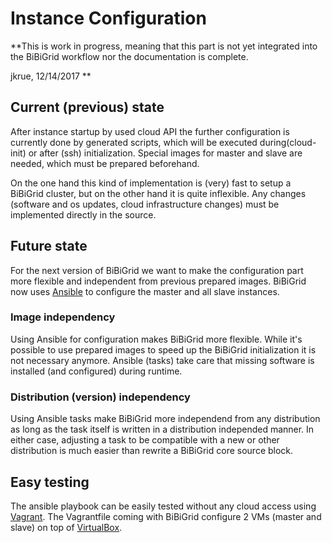 # Instance Configuration
**This is work in progress, meaning that this part is not yet integrated into the BiBiGrid workflow nor the documentation is 
complete.

jkrue, 12/14/2017
**



## Current (previous) state
After instance startup by used cloud API the further configuration is currently done by generated scripts, which will be executed during(cloud-init) or after (ssh) initialization. Special images for master and slave are needed, which must be prepared beforehand.

On the one hand this kind of implementation is (very) fast to setup a BiBiGrid cluster, but on the other hand it is quite inflexible. Any changes (software and os updates, cloud infrastructure changes) must be implemented directly in the source.

## Future state
For the next version of BiBiGrid we want to make the configuration part more flexible and independent from previous prepared images.
BiBiGrid now uses [Ansible](https://www.ansible.com) to configure the master and all slave instances.

### Image independency
Using Ansible for configuration makes BiBiGrid more flexible. While it's possible to use prepared images to speed up the BiBiGrid initialization it is not necessary anymore. Ansible (tasks) take care that missing software is installed (and configured) during runtime.

### Distribution (version) independency
Using Ansible tasks make BiBiGrid more independend from any distribution as long as the task itself is written in a distribution independed manner. In either case, adjusting a task to be compatible  with a new or other distribution is much easier than rewrite a BiBiGrid core source block.

## Easy testing
The ansible playbook can be easily tested without any cloud access using [Vagrant](https://www.vagrantup.com). The Vagrantfile coming with BiBiGrid configure 2 VMs (master and slave) on top of [VirtualBox](https://www.virtualbox.org).